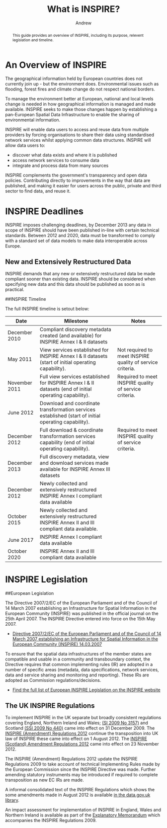 ﻿---
title: What is INSPIRE?
layout: publishwhat_guides
author: Andrew
abstract: "This guide provides an overview of INSPIRE, including its purpose, relevent legislation and timeline."
---

# An Overview of INSPIRE

The geographical information held by European countries does not currently join up - but the environment does. Environmental issues such as flooding, forest fires and climate change do not respect national borders.

To manage the environment better at European, national and local levels change is needed in how geographical information is managed and made available. INSPIRE seeks to make those changes happen by establishing a pan-European Spatial Data Infrastructure to enable the sharing of environmental information.

INSPIRE will enable data users to access and reuse data from multiple providers by forcing organisations to share their data using standardised network services whilst applying common data structures. INSPIRE will allow data users to:

* discover what data exists and where it is published
* access network services to consume data
* integrate and process data from many sources

INSPIRE complements the government's transparency and open data policies. Contributing directly to improvements in the way that data are published, and making it easier for users across the public, private and third sector to find data, and reuse it.

# INSPIRE Deadlines

INSPIRE imposes challenging deadlines, by December 2013 any data in scope of INSPIRE should have been published in-line with certain technical standards. Between 2012 and 2020, data must be transformed to comply with a standard set of data models to make data interoperable across Europe.

## New and Extensively Restructured Data

INSPIRE demands that any new or extensively restructured data be made compliant sooner than existing data.  INSPIRE should be considered when specifying new data and this data should be published as soon as is practical.

##INSPIRE Timeline

The full INSPIRE timeline is setout below:

Date | Milestone | Notes
---- | --------- | ------ 
December 2010 | Compliant discovery metadata created (and available) for INSPIRE Annex I & II datasets |  
May 2011 | View services established for INSPIRE Annex I & II datasets (start of initial operating capability). | Not required to meet INSPIRE quality of service criteria.
November 2011 | Full view services established for INSPIRE Annex I & II datasets (end of initial operating capability). | Required to meet INSPIRE quality of service criteria.
June 2012 | Download and coordinate transformation services established (start of initial operating capability). | 
December 2012 | Full download & coordinate transformation services capability (end of initial operating capability). | Required to meet INSPIRE quality of service criteria.
December 2013 | Full discovery metadata, view and download services made available for INSPIRE Annex III datasets | 
December 2012 | Newly collected and extensively restructured INSPIRE Annex I compliant data available | 
October 2015 | Newly collected and extensively restructured INSPIRE Annex II and III compliant data available. | 
June 2017 | INSPIRE Annex I compliant data available | 
October 2020 | INSPIRE Annex II and III compliant data available | 

# INSPIRE Legislation

##European Legislation

The Directive 2007/2/EC of the European Parliament and of the Council of 14 March 2007 establishing an Infrastructure for Spatial Information in the European Community (INSPIRE) was published in the official journal on the 25th April 2007. The INSPIRE Directive entered into force on the 15th May 2007.

* [Directive 2007/2/EC of the European Parliament and of the Council of 14 March 2007 establishing an Infrastructure for Spatial Information in the European Community (INSPIRE) 14.03.2007](http://eur-lex.europa.eu/LexUriServ/LexUriServ.do?uri=CELEX:32007L0002:EN:NOT)

To ensure that the spatial data infrastructures of the member states are compatible and usable in a community and transboundary context, the Directive requires that common implementing rules (IR) are adopted in a number of specific areas (metadata, data specifications, network services, data and service sharing and monitoring and reporting). These IRs are adopted as Commission regulations/decisions. 

* [Find the full list of European INSPIRE Legislation on the INSPIRE website](http://inspire.ec.europa.eu/index.cfm/pageid/3)

## The UK INSPIRE Regulations

To implement INSPIRE in the UK separate but broadly consistent regulations covering England, Northern Ireland and Wales; [(SI 2009 No 3157)](http://www.opsi.gov.uk/si/si2009/uksi_20093157_en_1) and Scotland [(SSI 2009 No 440)](http://www.opsi.gov.uk/legislation/scotland/ssi2009/ssi_20090440_en_1) came into effect on 31 December 2009. The [INSPIRE (Amendment) Regulations 2012](http://www.legislation.gov.uk/uksi/2012/1672/contents/made) continue the transposition into UK law of INSPIRE these came into effect on 1 August 2012. The [INSPIRE (Scotland) Amendment Regulations 2012](http://www.legislation.gov.uk/ssi/2012/284/contents/made) came into effect on 23 November 2012.

The INSPIRE (Amendment) Regulations 2012 update the INSPIRE Regulations 2009 to take account of technical Implementing Rules made by the European Commission since the INSPIRE Directive was made. Further amending statutory instruments may be introduced if required to complete transposition as new EC IRs are made.

A informal consolidated text of the INSPIRE Regulations which shows the some amendments made in August 2012 is available [in the data.gov.uk library](http://data.gov.uk/library/uklp-inspire-regulations-informal-text).

An impact assessment for implementation of INSPIRE in England, Wales and Northern Ireland is available as part of the [Explanatory Memorandum](http://www.legislation.gov.uk/uksi/2009/3157/pdfs/uksiem_20093157_en.pdf) which accompanies the INSPIRE Regulations 2009.

